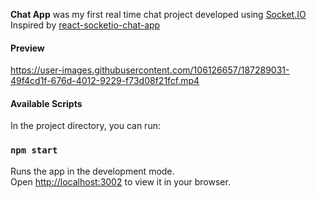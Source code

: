 **Chat App** was my first real time chat project developed using [Socket.IO](https://socket.io/)<br>
Inspired by [react-socketio-chat-app](https://github.com/machadop1407/react-socketio-chat-app)
#### Preview
https://user-images.githubusercontent.com/106126657/187289031-49f4cd1f-676d-4012-9229-f73d08f21fcf.mp4


#### Available Scripts

In the project directory, you can run:

### `npm start`

Runs the app in the development mode.\
Open [http://localhost:3002](http://localhost:3002) to view it in your browser.












